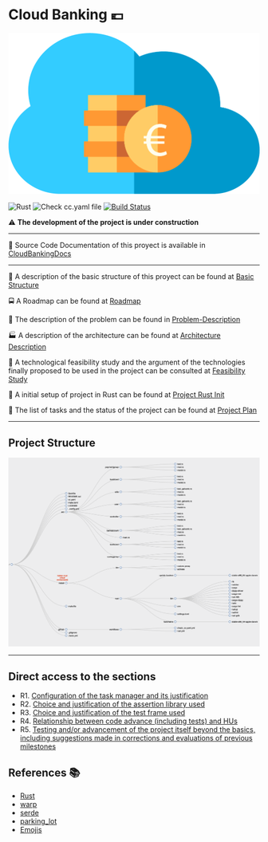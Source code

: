 # Cloud Banking :euro:

![icon](docs/img/icon.png)

![Rust](https://github.com/pepitoenpeligro/CloudBanking/workflows/Rust/badge.svg)
![Check cc.yaml file](https://github.com/pepitoenpeligro/CloudBanking/workflows/Check%20cc.yaml%20file/badge.svg)
[![Build Status](https://travis-ci.com/pepitoenpeligro/CloudBanking.svg?branch=master)](https://travis-ci.com/pepitoenpeligro/CloudBanking)


:warning: **The development of the project is under construction**

----

:bookmark_tabs: Source Code Documentation of this proyect is available in [CloudBankingDocs](https://rawcdn.githack.com/pepitoenpeligro/CloudBanking/master/docs/documentation/CloudBanking/index.html)

----


:notebook: A description of the basic structure of this proyect can be found at [Basic Structure](https://pepitoenpeligro.github.io/CloudBanking/docs/proyect_structure)

:oncoming_bus: A Roadmap can be found at [Roadmap](https://pepitoenpeligro.github.io/CloudBanking/docs/roadmap)


:mag_right: The description of the problem can be found in [Problem-Description](https://pepitoenpeligro.github.io/CloudBanking/docs/problem-description)

:factory: A description of the architecture can be found at [Architecture Description](https://pepitoenpeligro.github.io/CloudBanking/docs/tecnology-architecture-description)

:checkered_flag: A technological feasibility study and the argument of the technologies finally proposed to be used in the project can be consulted at [Feasibility Study](https://pepitoenpeligro.github.io/CloudBanking/docs/feasibility-study)


:rocket: A initial setup of project in Rust can be found at [Project Rust Init](https://pepitoenpeligro.github.io/CloudBanking/docs/project-rust-setup)


:bookmark_tabs: The list of tasks and the status of the project can be found at [Project Plan](https://github.com/pepitoenpeligro/CloudBanking/projects/1)

---

## Project Structure

![Dirtree](docs/img/dirtree.png)



---

## Direct access to the sections

* R1. [Configuration of the task manager and its justification](https://pepitoenpeligro.github.io/CloudBanking/docs/2/task_manager_justification)
* R2. [Choice and justification of the assertion library used](https://pepitoenpeligro.github.io/CloudBanking/docs/2/assertion_library_justification)
* R3. [Choice and justification of the test frame used](https://pepitoenpeligro.github.io/CloudBanking/docs/2/test_frame_justification)
* R4. [Relationship between code advance (including tests) and HUs](https://pepitoenpeligro.github.io/CloudBanking/docs/2/hu_advance)
* R5. [Testing and/or advancement of the project itself beyond the basics, including suggestions made in corrections and evaluations of previous milestones](https://pepitoenpeligro.github.io/CloudBanking/docs/2/test_files_and_enhacements)



## References :books:
* [Rust](https://www.rust-lang.org)
* [warp](https://github.com/seanmonstar/warp)
* [serde](https://github.com/serde-rs/serde)
* [parking_lot](https://github.com/Amanieu/parking_lot)
* [Emojis](https://gist.github.com/rxaviers/7360908)




